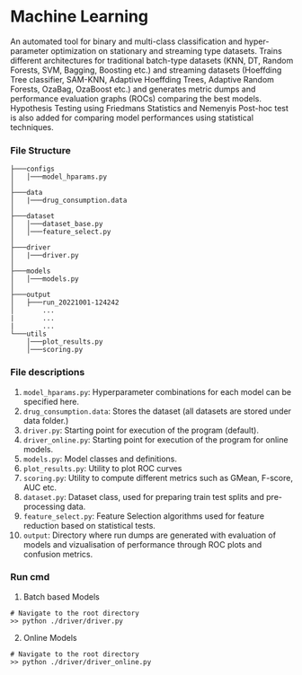 # Machine Learning

An automated tool for binary and multi-class classification and hyper-parameter optimization on stationary and streaming type datasets. 
Trains different architectures for traditional batch-type datasets (KNN, DT, Random Forests, SVM, Bagging, Boosting etc.) and streaming datasets (Hoeffding Tree classifier, SAM-KNN, Adaptive Hoeffding Trees, Adaptive Random Forests, OzaBag, OzaBoost etc.) and generates metric dumps and performance evaluation graphs (ROCs) comparing the best models. Hypothesis Testing using Friedmans Statistics and Nemenyis Post-hoc test is also added for comparing model performances using statistical techniques.


### File Structure
```
├───configs
│   │───model_hparams.py
│
├───data
│   |───drug_consumption.data
│
├───dataset
│   │───dataset_base.py
│   │───feature_select.py
│
├───driver
│   |───driver.py
│
├───models
│   │───models.py
│
├───output
│   ├───run_20221001-124242
│       ...
|       ...
|       ...
└───utils
    │───plot_results.py
    │───scoring.py
```

### File descriptions
1. `model_hparams.py`: Hyperparameter combinations for each model can be specified here.
2. `drug_consumption.data`: Stores the dataset (all datasets are stored under data folder.)
3. `driver.py`: Starting point for execution of the program (default).
4. `driver_online.py`: Starting point for execution of the program for online models.
5. `models.py`: Model classes and definitions.
6. `plot_results.py`: Utility to plot ROC curves
7. `scoring.py`: Utility to compute different metrics such as GMean, F-score, AUC etc.
8. `dataset.py`: Dataset class, used for preparing train test splits and pre-processing data.
9. `feature_select.py`: Feature Selection algorithms used for feature reduction based on statistical tests.
10. `output`: Directory where run dumps are generated with evaluation of models and vizualisation of performance through ROC plots and confusion metrics.

### Run cmd

1. Batch based Models
```
# Navigate to the root directory
>> python ./driver/driver.py
```

2. Online Models

```
# Navigate to the root directory
>> python ./driver/driver_online.py
```
